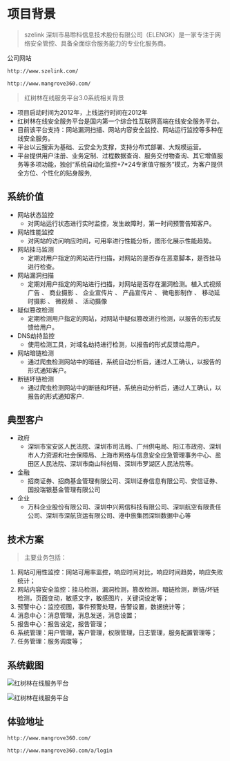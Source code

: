# 项目背景

> szelink 深圳市易聆科信息技术股份有限公司（ELENGK）是一家专注于网络安全管控、具备全面综合服务能力的专业化服务商。



公司网站

```html
http://www.szelink.com/

http://www.mangrove360.com/
```

> 红树林在线服务平台3.0系统相关背景

- 项目启动时间为2012年，上线运行时间在2012年
- 红树林在线安全服务平台是国内第一个综合性互联网高端在线安全服务平台。
- 目前该平台支持：网站漏洞扫描、网站内容安全监控、网站运行监控等多种在线安全服务。
- 平台以云搜索为基础、云安全为支撑，支持分布式部署、大规模运营。
- 平台提供用户注册、业务定制、过程数据查询、服务交付物查询、其它增值服务等多项功能，独创“系统自动化监控+7*24专家值守服务”模式，为客户提供全方位、个性化的贴身服务,

## 系统价值



- 网站状态监控
  - 对网站运行状态进行实时监控，发生故障时，第一时间预警告知客户。
- 网站性能监控
  - 对网站的访问响应时间，可用率进行性能分析，图形化展示性能趋势。
- 网站挂马监测
  - 定期对用户指定的网站进行扫描，对网站的是否存在恶意脚本，是否挂马进行检查。
- 网站漏洞扫描
  - 定期对用户指定的网站进行扫描，对网站是否存在漏洞检测。植入式视频广告 、 商业摄影 、 企业宣传片 、 产品宣传片 、 微电影制作 、 移动延时摄影 、 微视频 、 活动摄像
- 疑似篡改检测
  - 定期检测用户指定的网站，对网站中疑似篡改进行检测，以报告的形式反馈给用户。
- DNS劫持监控
  - 使用检测工具，对域名劫持进行检测，以报告的形式反馈给用户。
- 网站暗链检测
  - 通过爬虫检测网站中的暗链，系统自动分析后，通过人工确认，以报告的形式通知客户。
- 断链坏链检测
  - 通过爬虫检测网站中的断链和坏链，系统自动分析后，通过人工确认，以报告的形式通知客户.



## 典型客户

- 政府
  - 深圳市宝安区人民法院、深圳市司法局、广州供电局、阳江市政府、深圳市人力资源和社会保障局、上海市网络与信息安全应急管理事务中心、盐田区人民法院、深圳市南山科创局、深圳市罗湖区人民法院等。
- 金融
  - 招商证券、招商基金管理有限公司、深圳证券信息有限公司、安信证券、国投瑞银基金管理有限公司
- 企业
  - 万科企业股份有限公司、深圳中兴网信科技有限公司、深圳航空有限责任公司、深圳市深航货运有限公司、港中旅集团深圳数据中心等



## 技术方案



> 主要业务包括：

1. 网站可用性监控：网站可用率监控，响应时间对比，响应时间趋势，响应失败统计； 
2. 网站内容安全监控：挂马检测，漏洞检测，篡改检测，暗链检测，断链/坏链检测，页面变动，敏感文字，敏感图片，关键词设定等； 
3. 预警中心：监控视图，事件预警处理，告警设置，数据统计等；
4. 消息中心：消息管理，消息发送，消息设置； 
5. 报告中心：报告设定，报告管理； 
6. 系统管理：用户管理，客户管理，权限管理，日志管理，服务配置管理等； 
7. 任务管理：服务调度等；



## 系统截图



![红树林在线服务平台](http://img.susense.cn/erp3.png)



![红树林在线服务平台](http://img.susense.cn/erp4.png)



## 体验地址

```html
http://www.mangrove360.com/

http://www.mangrove360.com/a/login
```

